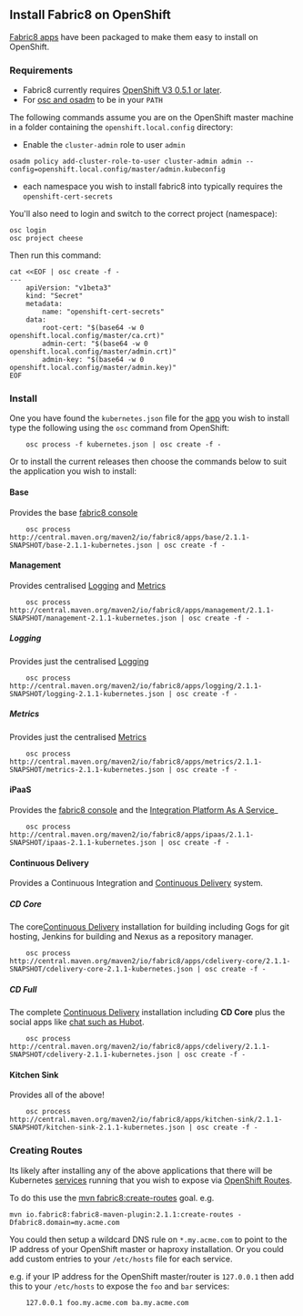 ## Install Fabric8 on OpenShift

[Fabric8 apps](fabric8Apps.html) have been packaged to make them easy to install on OpenShift.

### Requirements

* Fabric8 currently requires [OpenShift V3 0.5.1 or later](http://www.openshift.org/).
* For [osc and osadm](https://github.com/openshift/origin/blob/master/docs/cli.md) to be in your `PATH`

The following commands assume you are on the OpenShift master machine in a folder containing the `openshift.local.config` directory:

* Enable the `cluster-admin` role to user `admin`

```
osadm policy add-cluster-role-to-user cluster-admin admin --config=openshift.local.config/master/admin.kubeconfig
```

* each namespace you wish to install fabric8 into typically requires the `openshift-cert-secrets`


You'll also need to login and switch to the correct project (namespace):

```
osc login
osc project cheese
```

Then run this command:

```
cat <<EOF | osc create -f -
---
	apiVersion: "v1beta3"
	kind: "Secret"
	metadata:
		name: "openshift-cert-secrets"                                                                                                                                                          
	data:
		root-cert: "$(base64 -w 0 openshift.local.config/master/ca.crt)"
		admin-cert: "$(base64 -w 0 openshift.local.config/master/admin.crt)"
		admin-key: "$(base64 -w 0 openshift.local.config/master/admin.key)"
EOF
```


### Install

One you have found the `kubernetes.json` file for the [app](fabric8Apps.html) you wish to install type the following using the `osc` command from OpenShift:
 
		osc process -f kubernetes.json | osc create -f -

Or to install the current releases then choose the commands below to suit the application you wish to install:

#### Base

Provides the base [fabric8 console](console.html)

		osc process http://central.maven.org/maven2/io/fabric8/apps/base/2.1.1-SNAPSHOT/base-2.1.1-kubernetes.json | osc create -f -

#### Management

Provides centralised [Logging](logging.html) and [Metrics](metrics.html)

		osc process http://central.maven.org/maven2/io/fabric8/apps/management/2.1.1-SNAPSHOT/management-2.1.1-kubernetes.json | osc create -f -

##### Logging

Provides just the centralised [Logging](logging.html)

		osc process http://central.maven.org/maven2/io/fabric8/apps/logging/2.1.1-SNAPSHOT/logging-2.1.1-kubernetes.json | osc create -f -

##### Metrics

Provides just the centralised [Metrics](metrics.html)

		osc process http://central.maven.org/maven2/io/fabric8/apps/metrics/2.1.1-SNAPSHOT/metrics-2.1.1-kubernetes.json | osc create -f -

#### iPaaS

Provides the [fabric8 console](console.html) and the [Integration Platform As A Service](ipaas.html)_

		osc process http://central.maven.org/maven2/io/fabric8/apps/ipaas/2.1.1-SNAPSHOT/ipaas-2.1.1-kubernetes.json | osc create -f -

#### Continuous Delivery

Provides a Continuous Integration and [Continuous Delivery](cdelivery.html) system.

##### CD Core

The core[Continuous Delivery](cdelivery.html) installation for building including Gogs for git hosting, Jenkins for building and Nexus as a repository manager.

		osc process http://central.maven.org/maven2/io/fabric8/apps/cdelivery-core/2.1.1-SNAPSHOT/cdelivery-core-2.1.1-kubernetes.json | osc create -f -
 
##### CD Full

The complete [Continuous Delivery](cdelivery.html) installation including **CD Core** plus the social apps like [chat such as Hubot](chat.html).

		osc process http://central.maven.org/maven2/io/fabric8/apps/cdelivery/2.1.1-SNAPSHOT/cdelivery-2.1.1-kubernetes.json | osc create -f -
 
#### Kitchen Sink

Provides all of the above!

		osc process http://central.maven.org/maven2/io/fabric8/apps/kitchen-sink/2.1.1-SNAPSHOT/kitchen-sink-2.1.1-kubernetes.json | osc create -f -


### Creating Routes

Its likely after installing any of the above applications that there will be Kubernetes [services](services.html) running that you wish to expose via [OpenShift Routes](http://docs.openshift.org/latest/admin_guide/router.html).

To do this use the [mvn fabric8:create-routes](mavenFabric8CreateRoutes.html) goal. e.g.

    mvn io.fabric8:fabric8-maven-plugin:2.1.1:create-routes -Dfabric8.domain=my.acme.com

You could then setup a wildcard DNS rule on `*.my.acme.com` to point to the IP address of your OpenShift master or haproxy installation. Or you could add custom entries to your `/etc/hosts` file for each service.
                                                                                                         
e.g. if your IP address for the OpenShift master/router is `127.0.0.1` then add this to your `/etc/hosts` to expose the `foo` and `bar` services:

		127.0.0.1 foo.my.acme.com ba.my.acme.com
 

